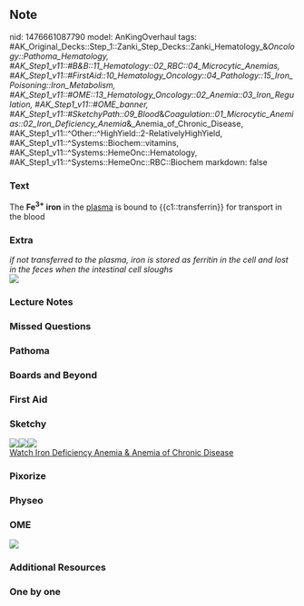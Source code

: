 ## Note
nid: 1476661087790
model: AnKingOverhaul
tags: #AK_Original_Decks::Step_1::Zanki_Step_Decks::Zanki_Hematology_&_Oncology::Pathoma_Hematology, #AK_Step1_v11::#B&B::11_Hematology::02_RBC::04_Microcytic_Anemias, #AK_Step1_v11::#FirstAid::10_Hematology_Oncology::04_Pathology::15_Iron_Poisoning::Iron_Metabolism, #AK_Step1_v11::#OME::13_Hematology_Oncology::02_Anemia::03_Iron_Regulation, #AK_Step1_v11::#OME_banner, #AK_Step1_v11::#SketchyPath::09_Blood_&_Coagulation::01_Microcytic_Anemias::02_Iron_Deficiency_Anemia_&_Anemia_of_Chronic_Disease, #AK_Step1_v11::^Other::^HighYield::2-RelativelyHighYield, #AK_Step1_v11::^Systems::Biochem::vitamins, #AK_Step1_v11::^Systems::HemeOnc::Hematology, #AK_Step1_v11::^Systems::HemeOnc::RBC::Biochem
markdown: false

### Text
<div>
  The <b>Fe<sup>3+</sup> iron</b> in the <u>plasma</u> is bound to
  {{c1::transferrin}} for transport in the blood
</div>

### Extra
<div>
  <i>if not transferred to the plasma, iron is stored as ferritin
  in the cell and lost in the feces when the intestinal cell
  sloughs</i>
</div>
<div><img src="paste-50766513439199.jpg"></div>

### Lecture Notes


### Missed Questions


### Pathoma


### Boards and Beyond


### First Aid


### Sketchy
<div><img src=
"Screen%20Shot%202020-02-15%20at%202.06.24%20PM.JPG"><img src=
"Screen%20Shot%202020-02-09%20at%203.59.40%20PM.JPG"><img src=
"Zoverall%20picture%20(67)_1566160514431.JPG"></div><a href=
"https://dashboard.sketchy.com/study/medical/courses/medical-pathophysiology/units/medical-pathophysiology-blood-coagulation/videos/medical-pathophysiology-blood-and-coagulation-microcytic-anemias-iron-deficiency-anemia-and-anemia-of-chronic-disease?utm_source=anki&utm_medium=partnership&utm_campaign=february_update&utm_content=medical">Watch
Iron Deficiency Anemia & Anemia of Chronic Disease</a>

### Pixorize


### Physeo


### OME
<div class="ome-widget">
  <a href="https://onlinemeded.org?ref=anki"><img src=
  "_OME_AnkiFlashcards_General_4.png"></a>
</div>

### Additional Resources


### One by one

